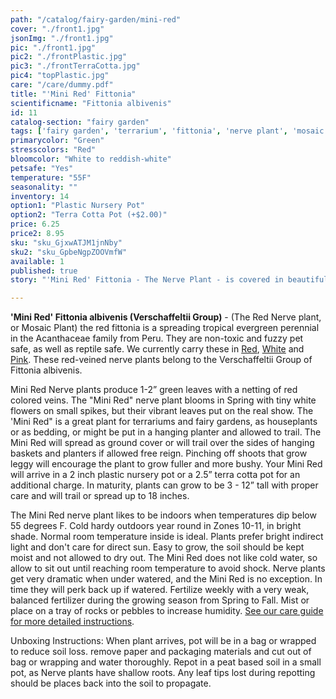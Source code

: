```yaml
---
path: "/catalog/fairy-garden/mini-red"
cover: "./front1.jpg"
jsonImg: "./front1.jpg"
pic: "./front1.jpg"
pic2: "./frontPlastic.jpg"
pic3: "./frontTerraCotta.jpg"
pic4: "topPlastic.jpg"
care: "/care/dummy.pdf"
title: "'Mini Red' Fittonia"
scientificname: "Fittonia albivenis"
id: 11
catalog-section: "fairy garden"
tags: ['fairy garden', 'terrarium', 'fittonia', 'nerve plant', 'mosaic plant']
primarycolor: "Green"
stresscolors: "Red"
bloomcolor: "White to reddish-white"
petsafe: "Yes"
temperature: "55F"
seasonality: ""
inventory: 14
option1: "Plastic Nursery Pot"
option2: "Terra Cotta Pot (+$2.00)"
price: 6.25
price2: 8.95
sku: "sku_GjxwATJM1jnNby"
sku2: "sku_GpbeNgpZOOVmfW"
available: 1
published: true
story: "'Mini Red' Fittonia - The Nerve Plant - is covered in beautiful red colored veins over green leaves."

---
```

<strong>'Mini Red' Fittonia albivenis (Verschaffeltii Group)</strong> - (The Red Nerve plant, or Mosaic Plant) the red fittonia is a spreading tropical evergreen perennial in the Acanthaceae family from Peru. They are non-toxic and fuzzy pet safe, as well as reptile safe. We currently carry these in [Red](/catalog/fairy-garden/mini-red), [White](/catalog/fairy-garden/mini-white) and [Pink](/catalog/fairy-garden/mini-pink). These red-veined nerve plants belong to the Verschaffeltii Group of Fittonia albivenis. 

Mini Red Nerve plants produce 1-2” green leaves with a netting of red colored veins. The "Mini Red" nerve plant blooms in Spring with tiny white flowers on small spikes, but their vibrant leaves put on the real show. The 'Mini Red" is a great plant for terrariums and fairy gardens, as houseplants or as bedding, or might be put in a hanging planter and allowed to trail. The Mini Red will spread as ground cover or will trail over the sides of hanging baskets and planters if allowed free reign. Pinching off shoots that grow leggy will encourage the plant to grow fuller and more bushy. Your Mini Red will arrive in a 2 inch plastic nursery pot or a 2.5” terra cotta pot for an additional charge. In maturity, plants can grow to be 3 - 12” tall with proper care and will trail or spread up to 18 inches.

The Mini Red nerve plant likes to be indoors when temperatures dip below 55 degrees F. Cold hardy outdoors year round in Zones 10-11, in bright shade. Normal room temperature inside is ideal. Plants prefer bright indirect light and don't care for direct sun. Easy to grow, the soil should be kept moist and not allowed to dry out. The Mini Red does not like cold water, so allow to sit out until reaching room temperature to avoid shock. Nerve plants get very dramatic when under watered, and the Mini Red is no exception. In time they will perk back up if watered. Fertilize weekly with a very weak, balanced fertilizer during the growing season from Spring to Fall. Mist or place on a tray of rocks or pebbles to increase humidity.  [See our care guide for more detailed instructions](/care/fittonia/).

Unboxing Instructions: When plant arrives, pot will be in a bag or wrapped to reduce soil loss. remove paper and packaging materials and cut out of bag or wrapping and water thoroughly. Repot in a peat based soil in a small pot, as Nerve plants have shallow roots. Any leaf tips lost during repotting should be places back into the soil to propagate. 